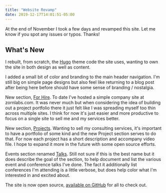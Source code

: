 ```yaml
---
title: "Website Revamp"
date: 2019-12-17T14:01:51-05:00
---
```


At the end of November I took a few days and revamped this site. Let me know if you spot any issues or typos. Thanks!

## What's New

I rebuilt, from scratch, the [Hugo](https://gohugo.io/) theme code the site uses, wanting to own the site in both design as well as content.

I added a small bit of color and branding to the main header navigation. I'm still big on simple page designs but also feel like returning to a blog post after being here before should have some sense of branding / nostalgia.

New section, [For Hire](/for-hire/). To date I've hosted a simple company site at zornlabs.com. It was never much but when considering the idea of building out a project portfolio there it just felt like I was spreading myself too thin across multiple sites. I think for now it's just easier and more productive to focus on a single site to sell me and my services better.

New section, [Projects](/projects/). Wanting to sell my consulting services, it's important to have a portfolio of some kind and the new Project section serves to do that. For now each project has a short description and accompany video file. I hope to expand it more in the future with some open source efforts.

Events section renamed [Talks](/talks/). Still not sure if this is the best name but it does describe the goal of the section, to help document and list the various event and conference talks I've done. The fact it additionally list conferences I'm attending is a little verbose, but does help color what I'm interested in and excited about.

The site is now open source, [available on GitHub](https://github.com/zorn/mikezornek.com) for all to check out.
